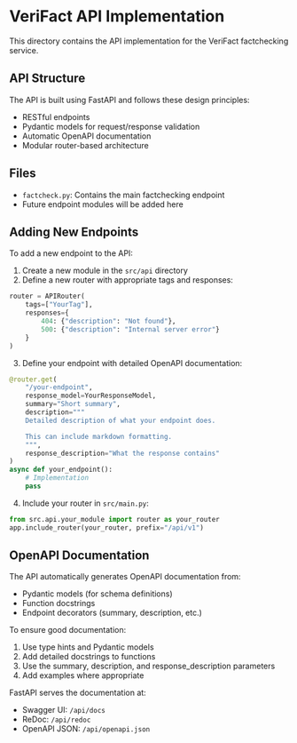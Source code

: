 # VeriFact API Implementation

This directory contains the API implementation for the VeriFact factchecking service.

## API Structure

The API is built using FastAPI and follows these design principles:

- RESTful endpoints
- Pydantic models for request/response validation
- Automatic OpenAPI documentation
- Modular router-based architecture

## Files

- `factcheck.py`: Contains the main factchecking endpoint
- Future endpoint modules will be added here

## Adding New Endpoints

To add a new endpoint to the API:

1. Create a new module in the `src/api` directory
2. Define a new router with appropriate tags and responses:

```python
router = APIRouter(
    tags=["YourTag"],
    responses={
        404: {"description": "Not found"},
        500: {"description": "Internal server error"}
    }
)
```

3. Define your endpoint with detailed OpenAPI documentation:

```python
@router.get(
    "/your-endpoint",
    response_model=YourResponseModel,
    summary="Short summary",
    description="""
    Detailed description of what your endpoint does.

    This can include markdown formatting.
    """,
    response_description="What the response contains"
)
async def your_endpoint():
    # Implementation
    pass
```

4. Include your router in `src/main.py`:

```python
from src.api.your_module import router as your_router
app.include_router(your_router, prefix="/api/v1")
```

## OpenAPI Documentation

The API automatically generates OpenAPI documentation from:

- Pydantic models (for schema definitions)
- Function docstrings
- Endpoint decorators (summary, description, etc.)

To ensure good documentation:

1. Use type hints and Pydantic models
2. Add detailed docstrings to functions
3. Use the summary, description, and response_description parameters
4. Add examples where appropriate

FastAPI serves the documentation at:

- Swagger UI: `/api/docs`
- ReDoc: `/api/redoc`
- OpenAPI JSON: `/api/openapi.json`
